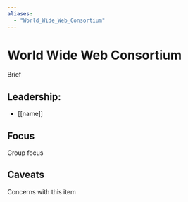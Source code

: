 ```yaml
---
aliases:
  - "World_Wide_Web_Consortium"
---
```

# World Wide Web Consortium

Brief

## Leadership:

- [[name]]

## Focus

Group focus

## Caveats 

Concerns with this item